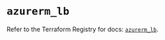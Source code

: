 # `azurerm_lb`

Refer to the Terraform Registry for docs: [`azurerm_lb`](https://registry.terraform.io/providers/hashicorp/azurerm/3.116.0/docs/resources/lb).
